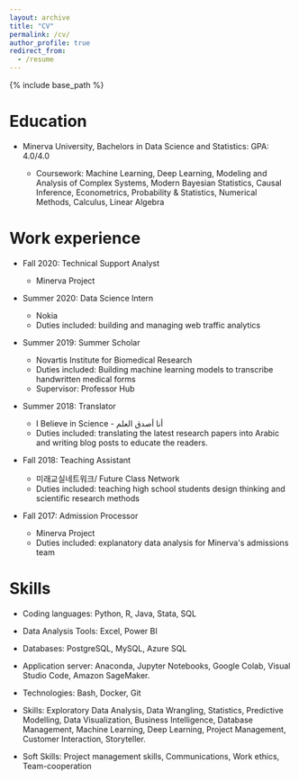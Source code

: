 ```yaml
---
layout: archive
title: "CV"
permalink: /cv/
author_profile: true
redirect_from:
  - /resume
---
```


{% include base_path %}

Education
======
* Minerva University, Bachelors in Data Science and Statistics: GPA: 4.0/4.0

  * Coursework: Machine Learning, Deep Learning, Modeling and Analysis of Complex Systems, Modern Bayesian Statistics, Causal Inference, Econometrics, Probability & Statistics, Numerical Methods, Calculus, Linear Algebra
  
Work experience
======
* Fall 2020: Technical Support Analyst
  * Minerva Project

* Summer 2020: Data Science Intern
  * Nokia 
  * Duties included: building and managing web traffic analytics
* Summer 2019: Summer Scholar
  * Novartis Institute for Biomedical Research
  * Duties included: Building machine learning models to transcribe handwritten medical forms
  * Supervisor: Professor Hub
  
* Summer 2018: Translator 
  * I Believe in Science - أنا أصدق العلم
  * Duties included: translating the latest research papers into Arabic and writing blog posts to educate the readers. 

* Fall 2018: Teaching Assistant 
  * 미래교실네트워크/ Future Class Network
  * Duties included: teaching high school students design thinking and scientific research methods
  
* Fall 2017: Admission Processor  
  * Minerva Project
  * Duties included: explanatory data analysis for Minerva's admissions team
  
Skills
======
* Coding languages: Python, R, Java, Stata, SQL
 
* Data Analysis Tools: Excel, Power BI 

* Databases: PostgreSQL, MySQL, Azure SQL

* Application server: Anaconda, Jupyter Notebooks, Google Colab, Visual Studio Code, Amazon SageMaker.

* Technologies: Bash, Docker, Git

* Skills: Exploratory Data Analysis, Data Wrangling, Statistics, Predictive Modelling, Data Visualization, Business Intelligence, Database Management, Machine Learning, Deep Learning, Project Management, Customer Interaction, Storyteller.

* Soft Skills: Project management skills, Communications, Work ethics, Team-cooperation
